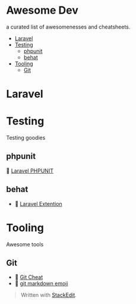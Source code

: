 
# Awesome Dev

a curated list of awesomenesses and cheatsheets.

* [Laravel](#laravel)
* [Testing](#testing)
	* [phpunit](#phpunit)
	* [behat](#behat)
* [Tooling](#tooling)
	* [Git](#git)


# Laravel



# Testing
Testing goodies  

## phpunit
:bookmark: [Laravel PHPUNIT](docs/laravel/PHPUNITcheat.md)
## behat
* :link: [Laravel Extention](https://github.com/laracasts/Behat-Laravel-Extension) 


# Tooling
Awesome tools

## Git
* :bookmark: [Git Cheat](docs/tooling/gitCheat.md)
* :link: [git markdown emoji](https://gist.github.com/rxaviers/7360908)




> Written with [StackEdit](https://stackedit.io/).
<!--stackedit_data:
eyJwcm9wZXJ0aWVzIjoiZXh0ZW5zaW9uczpcbiAgcHJlc2V0Oi
BnZm1cbiIsImhpc3RvcnkiOlsxOTE0MjYwNDg1LDEyMzQ3NDU1
MTksNTcxNjAxNDk1LC0xNzgzNzA2Mjg5LDE5NDA2ODY2NywtOD
k3ODg3ODA2LC03MTMyNTg0NThdfQ==
-->